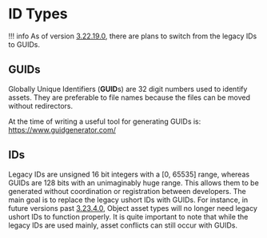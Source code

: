 # ID Types

!!! info
    As of version [3.22.19.0](https://store.steampowered.com/news/app/304930/view/5940838760381455590), there are plans to switch from the legacy IDs to GUIDs.

## GUIDs

Globally Unique Identifiers (**GUID**s) are 32 digit numbers used to identify assets. They are preferable to file names because the files can be moved without redirectors.

At the time of writing a useful tool for generating GUIDs is: https://www.guidgenerator.com/

## IDs

Legacy IDs are unsigned 16 bit integers with a [0, 65535] range, whereas GUIDs are 128 bits with an unimaginably huge range. This allows them to be generated without coordination or registration between developers. The main goal is to replace the legacy ushort IDs with GUIDs. For instance, in future versions past [3.23.4.0](https://store.steampowered.com/news/app/304930/view/3712694972139442648), Object asset types will no longer need legacy ushort IDs to function properly. It is quite important to note that while the legacy IDs are used mainly, asset conflicts can still occur with GUIDs.
